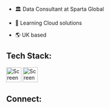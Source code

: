 

* :classical_building: Data Consultant at Sparta Global

* 🌱 Learning Cloud solutions
* :earth_americas: UK based

## Tech Stack:
<img width="40" alt="Screenshot 2024-01-17 234213" src="https://github.com/SebManley/SebManley/assets/150821603/0cd0823b-2e5b-434a-8689-6e7cb72d83eb"> <img width="40" alt="Screenshot 2024-01-17 234437" src="https://github.com/SebManley/SebManley/assets/150821603/de8acc33-9da8-4d70-83c4-d19828cca414">



## Connect:
